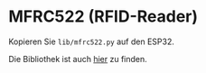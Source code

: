 # MFRC522 (RFID-Reader)

Kopieren Sie `lib/mfrc522.py` auf den ESP32.

Die Bibliothek ist auch [hier](https://github.com/danjperron/micropython-mfrc522) zu finden.
